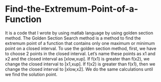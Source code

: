# Find-the-Extremum-Point-of-a-Function
 It is a code that I wrote by using matlab language by using golden section method.
 The Golden Section Search method is a method to find the extremum point of a function that 
contains only one maximum or minimum point on a closed interval. To use the golden section 
method, first, we have to choose 2 points in the closed interval. Let’s name these points as x1 and x2
and the closed interval as [xlow,xup]. If f(x1) is greater than f(x2), we change the closed interval to
[x1,xup]. If f(x2) is greater than f(x1), then we change the closed interval to [xlow,x2]. We do the 
same calculations until we find the solution point.
